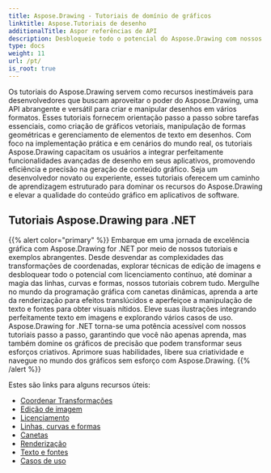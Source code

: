 ```yaml
---
title: Aspose.Drawing - Tutoriais de domínio de gráficos
linktitle: Aspose.Tutoriais de desenho
additionalTitle: Aspor referências de API
description: Desbloqueie todo o potencial do Aspose.Drawing com nossos tutoriais abrangentes. Domine a manipulação gráfica em vários idiomas para obter recursos visuais e eficiência de software aprimorados.
type: docs
weight: 11
url: /pt/
is_root: true
---
```


Os tutoriais do Aspose.Drawing servem como recursos inestimáveis para desenvolvedores que buscam aproveitar o poder do Aspose.Drawing, uma API abrangente e versátil para criar e manipular desenhos em vários formatos. Esses tutoriais fornecem orientação passo a passo sobre tarefas essenciais, como criação de gráficos vetoriais, manipulação de formas geométricas e gerenciamento de elementos de texto em desenhos. Com foco na implementação prática e em cenários do mundo real, os tutoriais Aspose.Drawing capacitam os usuários a integrar perfeitamente funcionalidades avançadas de desenho em seus aplicativos, promovendo eficiência e precisão na geração de conteúdo gráfico. Seja um desenvolvedor novato ou experiente, esses tutoriais oferecem um caminho de aprendizagem estruturado para dominar os recursos do Aspose.Drawing e elevar a qualidade do conteúdo gráfico em aplicativos de software.

## Tutoriais Aspose.Drawing para .NET
{{% alert color="primary" %}}
Embarque em uma jornada de excelência gráfica com Aspose.Drawing for .NET por meio de nossos tutoriais e exemplos abrangentes. Desde desvendar as complexidades das transformações de coordenadas, explorar técnicas de edição de imagens e desbloquear todo o potencial com licenciamento contínuo, até dominar a magia das linhas, curvas e formas, nossos tutoriais cobrem tudo. Mergulhe no mundo da programação gráfica com canetas dinâmicas, aprenda a arte da renderização para efeitos translúcidos e aperfeiçoe a manipulação de texto e fontes para obter visuais nítidos. Eleve suas ilustrações integrando perfeitamente texto em imagens e explorando vários casos de uso. Aspose.Drawing for .NET torna-se uma potência acessível com nossos tutoriais passo a passo, garantindo que você não apenas aprenda, mas também domine os gráficos de precisão que podem transformar seus esforços criativos. Aprimore suas habilidades, libere sua criatividade e navegue no mundo dos gráficos sem esforço com Aspose.Drawing.
{{% /alert %}}

Estes são links para alguns recursos úteis:
 
- [Coordenar Transformações](./net/coordinate-transformations/)
- [Edição de imagem](./net/image-editing/)
- [Licenciamento](./net/licensing/)
- [Linhas, curvas e formas](./net/lines-curves-and-shapes/)
- [Canetas](./net/pens/)
- [Renderização](./net/rendering/)
- [Texto e fontes](./net/text-and-fonts/)
- [Casos de uso](./net/use-cases/)